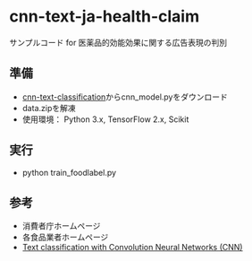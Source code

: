 # cnn-text-ja-health-claim
サンプルコード for 医薬品的効能効果に関する広告表現の判別

## 準備
- [cnn-text-classification](https://github.com/cmasch/cnn-text-classification)からcnn_model.pyをダウンロード
- data.zipを解凍
- 使用環境： Python 3.x, TensorFlow 2.x, Scikit

## 実行
- python train_foodlabel.py

## 参考
- 消費者庁ホームページ
- 各食品業者ホームページ
- [Text classification with Convolution Neural Networks (CNN)](https://github.com/cmasch/cnn-text-classification)
